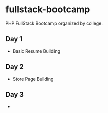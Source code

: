 # fullstack-bootcamp
PHP FullStack Bootcamp organized by college.
## Day 1
- Basic Resume Building

## Day 2
- Store Page Building

## Day 3
-